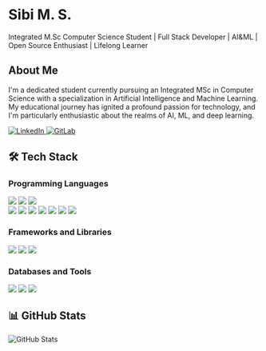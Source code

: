 <h1>Sibi M. S. </h1>


<p>Integrated M.Sc Computer Science Student | Full Stack Developer | AI&ML | Open Source Enthusiast | Lifelong Learner</p>

<h2>About Me</h2>
<p>I'm a dedicated student currently pursuing an Integrated MSc in Computer Science with a specialization in Artificial Intelligence and Machine Learning. My educational journey has ignited a profound passion for technology, and I'm particularly enthusiastic about the realms of AI, ML, and deep learning.</p>
<p>
     <a href="https://www.linkedin.com/in/sibi-m-s-610020205/" target="_blank">
    <img src="https://img.icons8.com/color/48/000000/linkedin.png" alt="LinkedIn">
  </a>
  <a href="https://gitlab.com/6th-sem-project1/lams-library-attendance-management-system" target="_blank">
    <img src="https://img.icons8.com/color/48/000000/gitlab.png" alt="GitLab">
  </a>

  
</p>

<h2>🛠️ Tech Stack</h2>

<h3>Programming Languages</h3>
<p>
  <img src="https://img.shields.io/badge/Python-3776AB.svg?style=for-the-badge&logo=python&logoColor=white">
  <img src="https://img.shields.io/badge/NumPy-013243.svg?style=for-the-badge&logo=numpy&logoColor=white">
  <img src="https://img.shields.io/badge/Pandas-150458.svg?style=for-the-badge&logo=pandas&logoColor=white"><br>
       <img src="https://img.shields.io/badge/HTML-E34F26.svg?style=for-the-badge&logo=html5&logoColor=white">
  <img src="https://img.shields.io/badge/CSS-1572B6.svg?style=for-the-badge&logo=css3&logoColor=white">
  <img src="https://img.shields.io/badge/Bootstrap-7952B3.svg?style=for-the-badge&logo=bootstrap&logoColor=white">

  <img src="https://img.shields.io/badge/JavaScript-F7DF1E.svg?style=for-the-badge&logo=javascript&logoColor=black">
  <img src="https://img.shields.io/badge/Java-007396.svg?style=for-the-badge&logo=java&logoColor=white">
  <img src="https://img.shields.io/badge/SQL-4479A1.svg?style=for-the-badge&logo=sql&logoColor=white">
  <img src="https://img.shields.io/badge/C-A8B9CC.svg?style=for-the-badge&logo=c&logoColor=black">
</p>

<h3>Frameworks and Libraries</h3>
<p>
  <img src="https://img.shields.io/badge/React-61DAFB.svg?style=for-the-badge&logo=react&logoColor=black">
  <img src="https://img.shields.io/badge/Node.js-339933.svg?style=for-the-badge&logo=node.js&logoColor=white">
  <img src="https://img.shields.io/badge/Django-092E20.svg?style=for-the-badge&logo=django&logoColor=white">
</p>

<h3 >Databases and Tools</h3>
<p>
  <img src="https://img.shields.io/badge/PostgreSQL-336791.svg?style=for-the-badge&logo=postgresql&logoColor=white">
  <img src="https://img.shields.io/badge/Git-F05033.svg?style=for-the-badge&logo=git&logoColor=white">
  <img src="https://img.shields.io/badge/VS Code-007ACC.svg?style=for-the-badge&logo=visual-studio-code&logoColor=white">
</p>



<h2 >📊 GitHub Stats</h2>

<p >
  <img src="https://github-readme-stats.vercel.app/api?username=SIBI-MS&show_icons=true&theme=radical" alt="GitHub Stats">
</p>



